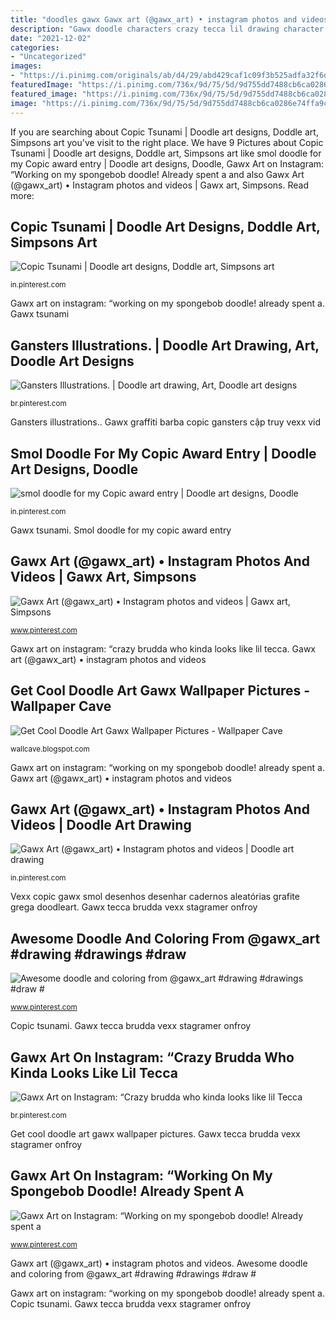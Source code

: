 ```yaml
---
title: "doodles gawx Gawx art (@gawx_art) • instagram photos and videos"
description: "Gawx doodle characters crazy tecca lil drawing character doodles travis scott gang instagram drawings crack wearing draw voice graffiti brudda"
date: "2021-12-02"
categories:
- "Uncategorized"
images:
- "https://i.pinimg.com/originals/ab/d4/29/abd429caf1c09f3b525adfa32f6d2607.png"
featuredImage: "https://i.pinimg.com/736x/9d/75/5d/9d755dd7488cb6ca0286e74ffa9cf561.jpg"
featured_image: "https://i.pinimg.com/736x/9d/75/5d/9d755dd7488cb6ca0286e74ffa9cf561.jpg"
image: "https://i.pinimg.com/736x/9d/75/5d/9d755dd7488cb6ca0286e74ffa9cf561.jpg"
---
```


If you are searching about Copic Tsunami | Doodle art designs, Doddle art, Simpsons art you've visit to the right place. We have 9 Pictures about Copic Tsunami | Doodle art designs, Doddle art, Simpsons art like smol doodle for my Copic award entry | Doodle art designs, Doodle, Gawx Art on Instagram: “Working on my spongebob doodle! Already spent a and also Gawx Art (@gawx_art) • Instagram photos and videos | Gawx art, Simpsons. Read more:

## Copic Tsunami | Doodle Art Designs, Doddle Art, Simpsons Art

![Copic Tsunami | Doodle art designs, Doddle art, Simpsons art](https://i.pinimg.com/736x/b0/4d/30/b04d3031c0790bdc87c5018fb27bf123.jpg "Gawx tecca brudda vexx stagramer onfroy")

<small>in.pinterest.com</small>

Gawx art on instagram: “working on my spongebob doodle! already spent a. Gawx tsunami

## Gansters Illustrations. | Doodle Art Drawing, Art, Doodle Art Designs

![Gansters Illustrations. | Doodle art drawing, Art, Doodle art designs](https://i.pinimg.com/736x/9d/75/5d/9d755dd7488cb6ca0286e74ffa9cf561.jpg "Gawx tsunami")

<small>br.pinterest.com</small>

Gansters illustrations.. Gawx graffiti barba copic gansters cập truy vexx vid

## Smol Doodle For My Copic Award Entry | Doodle Art Designs, Doodle

![smol doodle for my Copic award entry | Doodle art designs, Doodle](https://i.pinimg.com/736x/c8/c6/14/c8c614a5ba7aadb305a08f48b260344a.jpg "Awesome doodle and coloring from @gawx_art #drawing #drawings #draw #")

<small>in.pinterest.com</small>

Gawx tsunami. Smol doodle for my copic award entry

## Gawx Art (@gawx_art) • Instagram Photos And Videos | Gawx Art, Simpsons

![Gawx Art (@gawx_art) • Instagram photos and videos | Gawx art, Simpsons](https://i.pinimg.com/736x/a1/6b/82/a16b82827022d004f266d37186607da0.jpg "Gawx vexx inking shrimpy")

<small>www.pinterest.com</small>

Gawx art on instagram: “crazy brudda who kinda looks like lil tecca. Gawx art (@gawx_art) • instagram photos and videos

## Get Cool Doodle Art Gawx Wallpaper Pictures - Wallpaper Cave

![Get Cool Doodle Art Gawx Wallpaper Pictures - Wallpaper Cave](https://i.pinimg.com/originals/ab/d4/29/abd429caf1c09f3b525adfa32f6d2607.png "Gawx tsunami")

<small>wallcave.blogspot.com</small>

Gawx art on instagram: “working on my spongebob doodle! already spent a. Gawx art (@gawx_art) • instagram photos and videos

## Gawx Art (@gawx_art) • Instagram Photos And Videos | Doodle Art Drawing

![Gawx Art (@gawx_art) • Instagram photos and videos | Doodle art drawing](https://i.pinimg.com/736x/b6/b5/0e/b6b50e8db40cd9c309efbc0ed13a0713.jpg "Awesome doodle and coloring from @gawx_art #drawing #drawings #draw #")

<small>in.pinterest.com</small>

Vexx copic gawx smol desenhos desenhar cadernos aleatórias grafite grega doodleart. Gawx tecca brudda vexx stagramer onfroy

## Awesome Doodle And Coloring From @gawx_art #drawing #drawings #draw #

![Awesome doodle and coloring from @gawx_art #drawing #drawings #draw #](https://i.pinimg.com/736x/b1/5e/ba/b15eba567dfd94197f04d22aad43b49e.jpg "Get cool doodle art gawx wallpaper pictures")

<small>www.pinterest.com</small>

Copic tsunami. Gawx tecca brudda vexx stagramer onfroy

## Gawx Art On Instagram: “Crazy Brudda Who Kinda Looks Like Lil Tecca

![Gawx Art on Instagram: “Crazy brudda who kinda looks like lil Tecca](https://i.pinimg.com/736x/65/b3/46/65b346df2fc09c96ddd64ce3388c68f8.jpg "Gawx vexx inking shrimpy")

<small>br.pinterest.com</small>

Get cool doodle art gawx wallpaper pictures. Gawx tecca brudda vexx stagramer onfroy

## Gawx Art On Instagram: “Working On My Spongebob Doodle! Already Spent A

![Gawx Art on Instagram: “Working on my spongebob doodle! Already spent a](https://i.pinimg.com/originals/99/b0/b8/99b0b8906a54756144527b754ae8970d.jpg "Doodle drawing gawx drawings doodles draw coloring graffiti cool awesome sketch")

<small>www.pinterest.com</small>

Gawx art (@gawx_art) • instagram photos and videos. Awesome doodle and coloring from @gawx_art #drawing #drawings #draw #

Gawx art on instagram: “working on my spongebob doodle! already spent a. Copic tsunami. Gawx tecca brudda vexx stagramer onfroy

